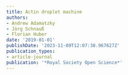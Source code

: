```yaml
---
title: Actin droplet machine
authors:
- Andrew Adamatzky
- Jörg Schnauß
- Florian Huber
date: '2019-01-01'
publishDate: '2023-11-09T12:07:38.967627Z'
publication_types:
- article-journal
publication: '*Royal Society Open Science*'
---
```

